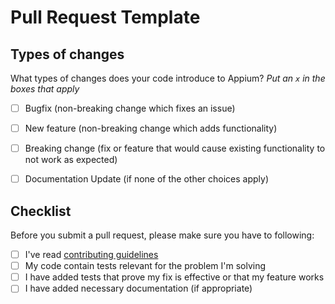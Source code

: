 # Pull Request Template

## Types of changes

What types of changes does your code introduce to Appium?
_Put an `x` in the boxes that apply_

- [ ] Bugfix (non-breaking change which fixes an issue)
- [ ] New feature (non-breaking change which adds functionality)
- [ ] Breaking change (fix or feature that would cause existing functionality to not work as expected)
- [ ] Documentation Update (if none of the other choices apply)


## Checklist

Before you submit a pull request, please make sure you have to following:

- [ ] I've read [contributing guidelines](CONTRIBUTING.md)
- [ ] My code contain tests relevant for the problem I'm solving
- [ ] I have added tests that prove my fix is effective or that my feature works
- [ ] I have added necessary documentation (if appropriate)
